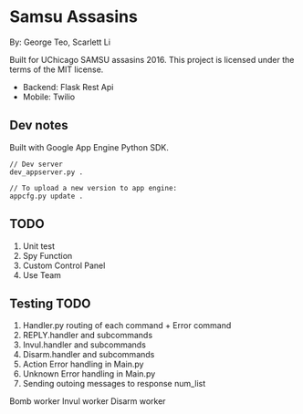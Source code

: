 # Samsu Assasins

By: George Teo, Scarlett Li

Built for UChicago SAMSU assasins 2016. 
This project is licensed under the terms of the MIT license.

- Backend: Flask Rest Api	
- Mobile: Twilio

## Dev notes

Built with Google App Engine Python SDK.

```
// Dev server
dev_appserver.py .

// To upload a new version to app engine:
appcfg.py update .
```

## TODO

1. Unit test
2. Spy Function
3. Custom Control Panel
4. Use Team

## Testing TODO
1. Handler.py routing of each command + Error command
3. REPLY.handler and subcommands
5. Invul.handler and subcommands
6. Disarm.handler and subcommands
7. Action Error handling in Main.py
8. Unknown Error handling in Main.py
9. Sending outoing messages to response num_list

Bomb worker
Invul worker
Disarm worker



